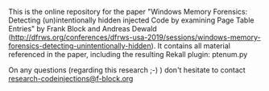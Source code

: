 This is the online repository for the paper "Windows Memory Forensics: Detecting (un)intentionally hidden injected Code by examining Page Table Entries" by Frank Block and Andreas Dewald (http://dfrws.org/conferences/dfrws-usa-2019/sessions/windows-memory-forensics-detecting-unintentionally-hidden).
It contains all material referenced in the paper, including the resulting Rekall plugin: ptenum.py

On any questions (regarding this research ;-) ) don't hesitate to contact research-codeinjections@f-block.org
